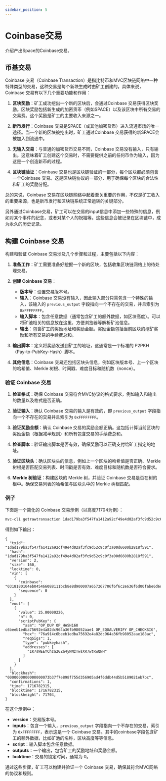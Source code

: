```yaml
---
sidebar_position: 5 
---
```

# Coinbase交易

介绍产出Space的Coinbase交易。

## 币基交易

Coinbase 交易（Coinbase Transaction）是指比特币和MVC区块链网络中一种特殊类型的交易，这种交易是每个新块生成时由矿工创建的。具体来说，Coinbase 交易有以下几个重要功能和作用：

1. **区块奖励**：矿工成功挖出一个新的区块后，会通过Coinbase 交易获得区块奖励。区块奖励包括新生成的加密货币（例如SPACE）以及该区块中所有交易的交易费。这个奖励是矿工的主要收入来源之一。

2. **新币发行**：Coinbase 交易是SPACE（或其他加密货币）进入流通市场的唯一途径。当一个新的区块被挖出时，矿工通过Coinbase 交易获得的新SPACE会被加入到流通中。

3. **无输入交易**：与普通的加密货币交易不同，Coinbase 交易没有输入，只有输出。这意味着矿工创建这个交易时，不需要提供之前的任何币作为输入，因为这是一个创造新币的过程。

4. **区块链验证**：Coinbase 交易也是区块链验证的一部分，每个区块都必须包含一个Coinbase 交易。这是区块链协议的一部分，用于确保每个区块的合法性和矿工的奖励分配。

总的来说，Coinbase 交易在区块链网络中起着至关重要的作用，不仅是矿工收入的重要来源，也是新币发行和区块链系统正常运转的关键部分。

另外通过Coinbase交易，矿工可以在交易的input信息中添加一些特殊的信息，例如对某个事件的纪念，或者对某个人的祝福等。这些信息会被记录在区块链中，成为永久的历史记录。


## 构建 Coinbase 交易

构建和验证 Coinbase 交易涉及几个步骤和过程，主要包括以下内容：

1. **准备工作**：矿工需要准备好挖掘一个新的区块，包括收集区块链网络上的待处理交易。

2. **创建 Coinbase 交易**：
    - **版本号**：设置交易版本号。
    - **输入**：Coinbase 交易没有输入，因此输入部分只需包含一个特殊的输入，该输入的 `previous_output` 字段指向一个不存在的交易，并且索引为 `0xFFFFFFFF`。
    - **输入脚本**：包含任意数据（通常包含矿工的额外数据，如区块高度）。可以将矿池相关的信息放在这里，方便浏览器等解析矿池信息。
    - **输出**：包含矿工的奖励地址和奖励金额。奖励金额包括当前区块的挖矿奖励和所有交易的手续费总和。

3. **输出脚本**：定义将奖励发送到矿工的地址，这通常是一个标准的 P2PKH（Pay-to-PubKey-Hash）脚本。

4. **其他信息**：Coinbase 交易还包括区块头信息，例如区块版本号、上一个区块的哈希值、Merkle 树根、时间戳、难度目标和随机数（nonce）。

### 验证 Coinbase 交易

1. **检查格式**：确保 Coinbase 交易符合MVC协议的格式要求，例如输入和输出的数量以及格式是否正确。

2. **验证输入**：确认 Coinbase 交易的输入是有效的，即 `previous_output` 字段指向一个不存在的交易并且索引为 `0xFFFFFFFF`。

3. **验证奖励金额**：确认 Coinbase 交易的奖励金额正确。这包括计算当前区块的奖励金额（根据减半规则）和所有包含交易的手续费总和。

4. **检查脚本**：验证输出脚本是否有效，确保奖励可以正确支付给矿工指定的地址。

5. **验证区块头**：确认区块头的信息，例如上一个区块的哈希值是否正确、Merkle 树根是否匹配交易列表、时间戳是否有效、难度目标和随机数是否符合要求。

6. **Merkle 树验证**：构建区块的 Merkle 树，并验证 Coinbase 交易是否在树的根中。确保交易列表的哈希值与区块头中的 Merkle 树根匹配。

### 例子

下面是一个简化的 Coinbase 交易示例（以高度71704为例）：

```bash
mvc-cli getrawtransaction 1dad179ba3f547fa1412a92cf49e4d02af3fc9d52c9c0f3a00d6600b2818f591 1
```

得到如下输出：

```plaintext
{
  "txid": "1dad179ba3f547fa1412a92cf49e4d02af3fc9d52c9c0f3a00d6600b2818f591",
  "hash": "1dad179ba3f547fa1412a92cf49e4d02af3fc9d52c9c0f3a00d6600b2818f591",
  "version": 2,
  "size": 160,
  "locktime": 0,
  "vin": [
    {
      "coinbase": "0318180104eb045466088111bcb8e8d900007a657267706f6f6c2e636f6d00fabe6d6da1e70d1e25b70ccaf051b0382ec890fcc7049609b73dcc9fe2ea586465c7c54b0100000000000000",
      "sequence": 0
    }
  ],
  "vout": [
    {
      "value": 25.00000226,
      "n": 0,
      "scriptPubKey": {
        "asm": "OP_DUP OP_HASH160 c6beeb1edba75692e4a82dc964a36fb98052aae1 OP_EQUALVERIFY OP_CHECKSIG",
        "hex": "76a914c6beeb1edba75692e4a82dc964a36fb98052aae188ac",
        "reqSigs": 1,
        "type": "pubkeyhash",
        "addresses": [
          "1K7sWEEYChza2GZa4yNNzTwsXR7wtRwQNH"
        ]
      }
    }
  ],
  "blockhash": "0000000000000000073b37f7e898f755d356905ad4f6ddb44d5b5189021eb7bc",
  "confirmations": 1,
  "time": 1716782315,
  "blocktime": 1716782315,
  "blockheight": 71704,
}
```

在这个示例中：
- **version**：交易版本号。
- **inputs**：包含一个输入，`previous_output` 字段指向一个不存在的交易，索引为 `0xFFFFFFFF`，表示这是一个 Coinbase 交易。其中的coinbase字段包含矿工的额外数据，比如矿池的名称，区块高度等等信息。
- **script**：输入脚本包含任意数据。
- **outputs**：一个输出，包含矿工的奖励地址和奖励金额。
- **locktime**：交易的锁定时间，通常为 0。

通过这些步骤，矿工可以构建并验证一个 Coinbase 交易，确保其符合MVC网络的协议和规则。

